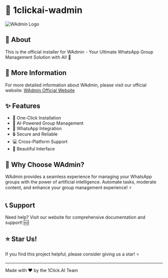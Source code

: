 # 🚀 1clickai-wadmin

![WAdmin Logo](https://1click.ai/wadmin/1.png)

## 📝 About

This is the official installer for WAdmin - Your Ultimate WhatsApp Group Management Solution with AI! 🎯

## 🔗 More Information

For more detailed information about WAdmin, please visit our official website:
[WAdmin Official Website](https://wadmin.app)

## ✨ Features

- 🎯 One-Click Installation
- 🤖 AI-Powered Group Management
- 📱 WhatsApp Integration
- 🔒 Secure and Reliable
- 💻 Cross-Platform Support
- 🎨 Beautiful Interface

## 🎉 Why Choose WAdmin?

WAdmin provides a seamless experience for managing your WhatsApp groups with the power of artificial intelligence. Automate tasks, moderate content, and enhance your group management experience! ⚡

## 📞 Support

Need help? Visit our website for comprehensive documentation and support! 🆘

## ⭐ Star Us!

If you find this project helpful, please consider giving us a star! ⭐

---

Made with ❤️ by the 1Click.AI Team
